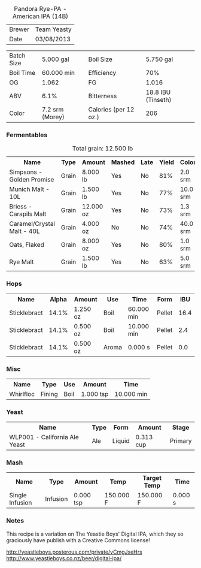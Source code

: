 <div id="headerdiv"><table id="header"><caption>Pandora Rye-PA - American IPA (14B)</caption><tr><td class="label">Brewer</td><td class="value">Team Yeasty</td></tr><tr><td class="label">Date</td><td class="value ">03/08/2013</td></tr></table><table id="title"><tr><td class="left">Batch Size</td><td class="value">5.000 gal</td><td class="right">Boil Size</td><td class="value">5.750 gal</td></tr><tr><td class="left">Boil Time</td><td class="value">60.000 min</td><td class="right">Efficiency</td><td class="value">70%</td></tr><tr><td class="left">OG</td><td class="value">1.062</td><td class="right">FG</td><td class="value">1.016</td></tr><tr><td class="left">ABV</td><td class="value">6.1%</td><td class="right">Bitterness</td><td class="value">18.8 IBU (Tinseth)</td></tr><tr><td class="left">Color</td><td class="value">7.2 srm (Morey)</td><td class="right">Calories (per 12 oz.)</td><td class="value">206</td></tr></table><h3>Fermentables</h3><table id="fermentables"><caption>Total grain: 12.500 lb</caption><tr><th>Name</th><th>Type</th><th>Amount</th><th>Mashed</th><th>Late</th><th>Yield</th><th>Color</th></tr><tr><td>Simpsons - Golden Promise</td><td>Grain</td><td>8.000 lb</td><td>Yes</td><td>No</td><td>81%</td><td>2.0 srm</td></tr><tr><td>Munich Malt - 10L</td><td>Grain</td><td>1.500 lb</td><td>Yes</td><td>No</td><td>77%</td><td>10.0 srm</td></tr><tr><td>Briess - Carapils Malt</td><td>Grain</td><td>12.000 oz</td><td>Yes</td><td>No</td><td>73%</td><td>1.3 srm</td></tr><tr><td>Caramel/Crystal Malt - 40L</td><td>Grain</td><td>4.000 oz</td><td>No</td><td>No</td><td>74%</td><td>40.0 srm</td></tr><tr><td>Oats, Flaked</td><td>Grain</td><td>8.000 oz</td><td>Yes</td><td>No</td><td>80%</td><td>1.0 srm</td></tr><tr><td>Rye Malt</td><td>Grain</td><td>1.500 lb</td><td>Yes</td><td>No</td><td>63%</td><td>5.0 srm</td></tr></table><h3>Hops</h3><table id="hops"><tr><th>Name</th><th>Alpha</th><th>Amount</th><th>Use</th><th>Time</th><th>Form</th><th>IBU</th></tr><tr><td>Sticklebract</td><td>14.1%</td><td>1.250 oz</td><td>Boil</td><td>60.000 min</td><td>Pellet</td><td>16.4</td></tr></tr><tr><td>Sticklebract</td><td>14.1%</td><td>0.500 oz</td><td>Boil</td><td>10.000 min</td><td>Pellet</td><td>2.4</td></tr></tr><tr><td>Sticklebract</td><td>14.1%</td><td>0.500 oz</td><td>Aroma</td><td>0.000 s</td><td>Pellet</td><td>0.0</td></tr></tr></table><h3>Misc</h3><table id="misc"><tr><th>Name</th><th>Type</th><th>Use</th><th>Amount</th><th>Time</th></tr><td>Whirlfloc</td><td>Fining</td><td>Boil</td><td>1.000 tsp</td><td>10.000 min</td></tr></table><h3>Yeast</h3><table id="yeast"><tr><th>Name</th><th>Type</th><th>Form</th><th>Amount</th><th>Stage</th></tr><tr><td>WLP001 - California Ale Yeast</td><td>Ale</td><td>Liquid</td><td>0.313 cup</td><td>Primary</td></tr></tr></table><h3>Mash</h3><table id="mash"><tr><th>Name</th><th>Type</th><th>Amount</th><th>Temp</th><th>Target Temp</th><th>Time</th></tr><tr><td>Single Infusion</td><td>Infusion</td><td>0.000 tsp</td><td>150.000 F</td><td>150.000 F</td><td>0.000 s</td></tr></table><h3>Notes</h3>This recipe is a variation on The Yeastie Boys' Digital IPA, which they so graciously have publish with a Creative Commons license!

http://yeastieboys.posterous.com/private/yCmgJxeHrs
http://www.yeastieboys.co.nz/beer/digital-ipa/</div>
